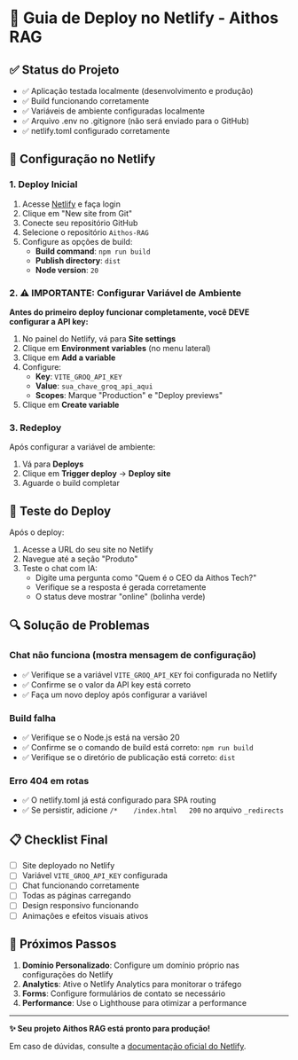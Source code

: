 # 🚀 Guia de Deploy no Netlify - Aithos RAG

## ✅ Status do Projeto
- ✅ Aplicação testada localmente (desenvolvimento e produção)
- ✅ Build funcionando corretamente
- ✅ Variáveis de ambiente configuradas localmente
- ✅ Arquivo .env no .gitignore (não será enviado para o GitHub)
- ✅ netlify.toml configurado corretamente

## 🔧 Configuração no Netlify

### 1. Deploy Inicial
1. Acesse [Netlify](https://netlify.com) e faça login
2. Clique em "New site from Git"
3. Conecte seu repositório GitHub
4. Selecione o repositório `Aithos-RAG`
5. Configure as opções de build:
   - **Build command**: `npm run build`
   - **Publish directory**: `dist`
   - **Node version**: `20`

### 2. ⚠️ IMPORTANTE: Configurar Variável de Ambiente

**Antes do primeiro deploy funcionar completamente, você DEVE configurar a API key:**

1. No painel do Netlify, vá para **Site settings**
2. Clique em **Environment variables** (no menu lateral)
3. Clique em **Add a variable**
4. Configure:
   - **Key**: `VITE_GROQ_API_KEY`
   - **Value**: `sua_chave_groq_api_aqui`
   - **Scopes**: Marque "Production" e "Deploy previews"
5. Clique em **Create variable**

### 3. Redeploy
Após configurar a variável de ambiente:
1. Vá para **Deploys**
2. Clique em **Trigger deploy** → **Deploy site**
3. Aguarde o build completar

## 🧪 Teste do Deploy

Após o deploy:
1. Acesse a URL do seu site no Netlify
2. Navegue até a seção "Produto" 
3. Teste o chat com IA:
   - Digite uma pergunta como "Quem é o CEO da Aithos Tech?"
   - Verifique se a resposta é gerada corretamente
   - O status deve mostrar "online" (bolinha verde)

## 🔍 Solução de Problemas

### Chat não funciona (mostra mensagem de configuração)
- ✅ Verifique se a variável `VITE_GROQ_API_KEY` foi configurada no Netlify
- ✅ Confirme se o valor da API key está correto
- ✅ Faça um novo deploy após configurar a variável

### Build falha
- ✅ Verifique se o Node.js está na versão 20
- ✅ Confirme se o comando de build está correto: `npm run build`
- ✅ Verifique se o diretório de publicação está correto: `dist`

### Erro 404 em rotas
- ✅ O netlify.toml já está configurado para SPA routing
- ✅ Se persistir, adicione `/*    /index.html   200` no arquivo `_redirects`

## 📋 Checklist Final

- [ ] Site deployado no Netlify
- [ ] Variável `VITE_GROQ_API_KEY` configurada
- [ ] Chat funcionando corretamente
- [ ] Todas as páginas carregando
- [ ] Design responsivo funcionando
- [ ] Animações e efeitos visuais ativos

## 🎯 Próximos Passos

1. **Domínio Personalizado**: Configure um domínio próprio nas configurações do Netlify
2. **Analytics**: Ative o Netlify Analytics para monitorar o tráfego
3. **Forms**: Configure formulários de contato se necessário
4. **Performance**: Use o Lighthouse para otimizar a performance

---

**✨ Seu projeto Aithos RAG está pronto para produção!**

Em caso de dúvidas, consulte a [documentação oficial do Netlify](https://docs.netlify.com/).